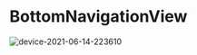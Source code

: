 # BottomNavigationView

![device-2021-06-14-223610](https://user-images.githubusercontent.com/10047932/121949410-17d09700-cd61-11eb-9032-bc3c17c53619.png)
